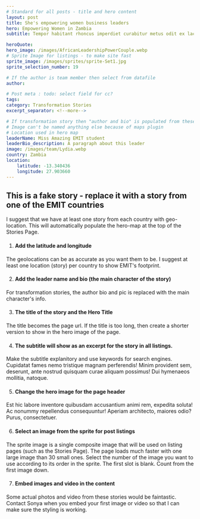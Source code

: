 ```yaml
---
# Standard for all posts - title and hero content
layout: post
title: She's empowering women business leaders
hero: Empowering Women in Zambia
subtitle: Tempor habitant rhoncus imperdiet curabitur metus odit ex lacinia neque.

heroQuote:
hero_image: /images/AfricanLeadershipPowerCouple.webp
# Sprite Image for listings - to make site fast
sprite_image: /images/sprites/sprite-Set1.jpg
sprite_selection_number: 19

# If the author is team member then select from datafile
author:

# Post meta : todo: select field for cc?
tags:
category: Transformation Stories
excerpt_separator: <!--more-->

# If transformation story then "author and bio" is populated from these fields
# Image can't be named anything else because of maps plugin
# Location used in hero map
leaderName: Miss Amazing EMIT student
leaderBio_description: A paragraph about this leader
image: /images/team/Lydia.webp
country: Zambia
location:
    latitude: -13.340436
    longitude: 27.903660
---
```

## This is a fake story - replace it with a story from one of the EMIT countries

I suggest that we have at least one story from each country with geo-location. This will automatically populate the hero-map at the top of the Stories Page.


1. #### Add the latitude and longitude
The geolocations can be as accurate as you want them to be. I suggest at least one location (story) per country to show EMIT's footprint.

2. #### Add the leader name and bio (the main character of the story)
For transformation stories, the author bio and pic is replaced with the main character's info.

3. #### The title of the story and the Hero Title
The title becomes the page url. If the title is too long, then create a shorter version to show in the hero image of the page.

4. #### The subtitle will show as an excerpt for the story in all listings.
Make the subtitle explanitory and use keywords for search engines. Cupidatat fames nemo tristique magnam perferendis! Minim provident sem, deserunt, ante nostrud quisquam curae aliquam possimus! Dui hymenaeos mollitia, natoque.

5. #### Change the hero image for the page header
Est hic labore inventore quibusdam accusantium animi rem, expedita soluta! Ac nonummy repellendus consequuntur! Aperiam architecto, maiores odio? Purus, consectetuer.

6. #### Select an image from the sprite for post listings
The sprite image is a single composite image that will be used on listing pages (such as the Stories Page). The page loads much faster with one large image than 30 small ones.  Select the number of the image you want to use according to its order in the sprite.  The first slot is blank. Count from the first image down.

7. #### Embed images and video in the content
Some actual photos and video from these stories would be faintastic.  Contact Sonya when you embed your first image or video so that I can make sure the styling is working.
